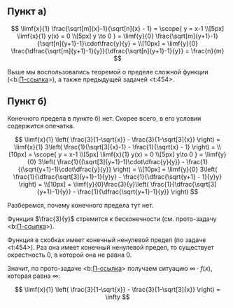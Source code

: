 ## Пункт а)

$$ \limf{x}{1} \frac{\sqrt[m]{x}-1}{\sqrt[n]{x} - 1} = \scope{ y = x-1 \\[5px] \limf{x}{1} y(x) = 0 \\[5px] y \to 0 } = \limf{y}{0} \frac{\sqrt[m]{y+1}-1}{\sqrt[n]{y+1}-1}\cdot\frac{y}{y} = \\[10px] = \limf{y}{0} \frac{\dfrac{\sqrt[m]{y+1}-1}{y}}{\dfrac{\sqrt[n]{y+1}-1}{y}} = \frac{n}{m} $$

Выше мы воспользовались теоремой о пределе сложной функции (<b:[П-ссылка](advanced/proto/f-lim/composition)>), а также предыдущей задачей <t:454>.

## Пункт б)

Конечного предела в пункте б) нет. Скорее всего, в его условии содержится опечатка.

$$ \limf{x}{1} \left( \frac{3}{1-\sqrt{x}} - \frac{3}{1-\sqrt[3]{x}} \right) = \limf{x}{1} 3\left( \frac{1}{\sqrt[3]{x}-1} - \frac{1}{\sqrt{x} - 1} \right) = \\[10px] = \scope{ y = x-1 \\[5px] \limf{x}{1} y(x) = 0 \\[5px] y\to 0 } = \limf{y}{0} 3\left( \frac{1}{(\sqrt[3]{y+1}-1)\cdot\dfrac{y}{y}} - \frac{1}{(\sqrt{y+1}-1)\cdot\dfrac{y}{y}} \right) = \\[10px] = \limf{y}{0} 3\left( \frac{1}{\dfrac{\sqrt[3]{y+1}-1}{y}y} - \frac{1}{\dfrac{\sqrt{y+1} - 1}{y}y} \right) = \\[10px] = \limf{y}{0}\frac{3}{y}\left( \frac{1}{\dfrac{\sqrt[3]{y+1}-1}{y}} - \frac{1}{\dfrac{\sqrt{y+1}-1}{y}} \right) $$

Разберемся, почему конечного предела тут нет.

Функция $\frac{3}{y}$ стремится к бесконечности (см. прото-задачу <b:[П-ссылка](advanced/proto/f-lim/bm-bb)>).

Функция в скобках имеет конечный ненулевой предел (по задаче <t:454>). Раз она имеет конечный ненулевой предел, то существует окрестность $0$, в которой она не равна $0$.

Значит, по прото-задаче <b:[П-ссылка](advanced/proto/f-lim/bm-bb-operations)> получаем ситуацию $\infty \cdot f(x)$, которая равна $\infty$:

$$ \limf{x}{1} \left( \frac{3}{1-\sqrt{x}} - \frac{3}{1-\sqrt[3]{x}} \right) = \infty $$